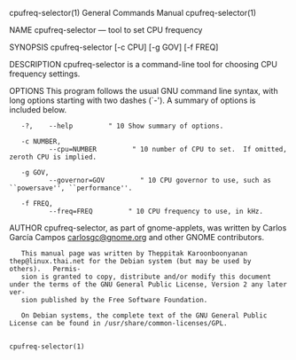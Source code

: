 cpufreq-selector(1)                                           General Commands Manual                                          cpufreq-selector(1)

NAME
       cpufreq-selector — tool to set CPU frequency

SYNOPSIS
       cpufreq-selector [-c CPU]  [-g GOV]  [-f FREQ]

DESCRIPTION
       cpufreq-selector is a command-line tool for choosing CPU frequency settings.

OPTIONS
       This program follows the usual GNU command line syntax, with long options starting with two dashes (`-').  A summary of options is included
       below.

       -?,    --help         " 10 Show summary of options.

       -c NUMBER,
              --cpu=NUMBER         " 10 number of CPU to set.  If omitted, zeroth CPU is implied.

       -g GOV,
              --governor=GOV         " 10 CPU governor to use, such as ``powersave'', ``performance''.

       -f FREQ,
              --freq=FREQ         " 10 CPU frequency to use, in kHz.

AUTHOR
       cpufreq-selector, as part of gnome-applets, was written by Carlos García Campos carlosgc@gnome.org and other GNOME contributors.

       This manual page was written by Theppitak Karoonboonyanan thep@linux.thai.net for the Debian system (but may be used by  others).   Permis‐
       sion is granted to copy, distribute and/or modify this document under the terms of the GNU General Public License, Version 2 any later ver‐
       sion published by the Free Software Foundation.

       On Debian systems, the complete text of the GNU General Public License can be found in /usr/share/common-licenses/GPL.

                                                                                                                               cpufreq-selector(1)
